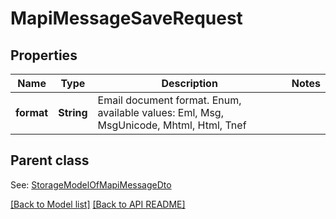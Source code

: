 
# MapiMessageSaveRequest
## Properties
Name | Type | Description | Notes
------------ | ------------- | ------------- | -------------
**format** | **String** | Email document format. Enum, available values: Eml, Msg, MsgUnicode, Mhtml, Html, Tnef | 


## Parent class

See: [StorageModelOfMapiMessageDto](StorageModelOfMapiMessageDto.md)

[[Back to Model list]](Models.md) [[Back to API README]](README.md)


